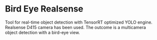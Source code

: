 # Bird Eye Realsense

Tool for real-time object detection with TensorRT optimized YOLO engine. Realsense D415 camera has been used. The outcome is a multicamera object detection with a bird-eye view.

